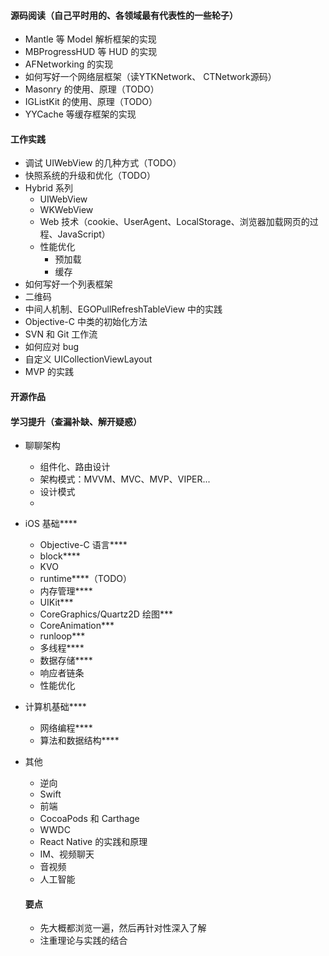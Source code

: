 
#### 源码阅读（自己平时用的、各领域最有代表性的一些轮子）
- Mantle 等 Model 解析框架的实现
- MBProgressHUD 等 HUD 的实现
- AFNetworking 的实现        
- 如何写好一个网络层框架（读YTKNetwork、 CTNetwork源码）      
- Masonry 的使用、原理（TODO）
- IGListKit 的使用、原理（TODO）
- YYCache 等缓存框架的实现


#### 工作实践
- 调试 UIWebView 的几种方式（TODO）     
- 快照系统的升级和优化（TODO）
- Hybrid 系列      
  - UIWebView
  - WKWebView
  - Web 技术（cookie、UserAgent、LocalStorage、浏览器加载网页的过程、JavaScript）
  - 性能优化
    - 预加载
    - 缓存
- 如何写好一个列表框架
- 二维码
- 中间人机制、EGOPullRefreshTableView 中的实践
- Objective-C 中类的初始化方法      
- SVN 和 Git 工作流        
- 如何应对 bug 
- 自定义 UICollectionViewLayout
- MVP 的实践

#### 开源作品


#### 学习提升（查漏补缺、解开疑惑）

- 聊聊架构
  - 组件化、路由设计
  - 架构模式：MVVM、MVC、MVP、VIPER...
  - 设计模式
  -
- iOS 基础****
  - Objective-C 语言****
  - block****
  - KVO
  - runtime****（TODO）
  - 内存管理****
  - UIKit***
  - CoreGraphics/Quartz2D 绘图***
  - CoreAnimation***
  - runloop***
  - 多线程****
  - 数据存储****
  - 响应者链条
  - 性能优化
- 计算机基础****
  - 网络编程****
  - 算法和数据结构****
- 其他
  - 逆向
  - Swift
  - 前端
  - CocoaPods 和 Carthage
  - WWDC
  - React Native 的实践和原理
  - IM、视频聊天
  - 音视频
  - 人工智能
  
  
  #### 要点
  - 先大概都浏览一遍，然后再针对性深入了解
  - 注重理论与实践的结合
